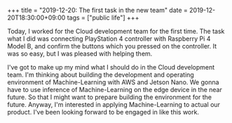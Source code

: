 +++
title =  "2019-12-20: The first task in the new team"
date = 2019-12-20T18:30:00+09:00
tags = ["public life"]
+++

Today, I worked for the Cloud development team for the first time. 
The task what I did was connecting PlayStation 4 controller with Raspberry Pi 4 Model B,
and confirm the buttons which you pressed on the controller.
It was so easy, but I was pleased with helping them.

I've got to make up my mind what I should do in the Cloud development team.
I'm thinking about building the development and operating environment of Machine-Learning
with AWS and Jetson Nano.
We gonna have to use inference of Machine-Learning on the edge device in the near future.
So that I might want to prepare building the environment for the future.
Anyway, I'm interested in applying Machine-Learning to actual our product.
I've been looking forward to be engaged in like this work.
